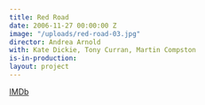 ```yaml
---
title: Red Road
date: 2006-11-27 00:00:00 Z
image: "/uploads/red-road-03.jpg"
director: Andrea Arnold
with: Kate Dickie, Tony Curran, Martin Compston
is-in-production: 
layout: project
---
```


[IMDb](https://www.imdb.com/title/tt0471030/?ref_=nv_sr_srsg_0_tt_8_nm_0_q_red%2520road)